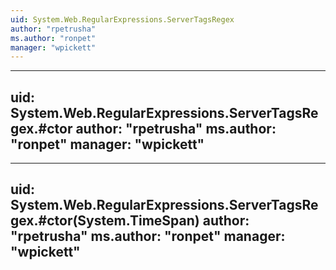 ```yaml
---
uid: System.Web.RegularExpressions.ServerTagsRegex
author: "rpetrusha"
ms.author: "ronpet"
manager: "wpickett"
---
```


---
uid: System.Web.RegularExpressions.ServerTagsRegex.#ctor
author: "rpetrusha"
ms.author: "ronpet"
manager: "wpickett"
---

---
uid: System.Web.RegularExpressions.ServerTagsRegex.#ctor(System.TimeSpan)
author: "rpetrusha"
ms.author: "ronpet"
manager: "wpickett"
---
